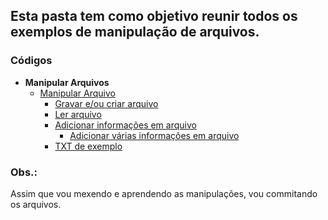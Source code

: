 ## Esta pasta tem como objetivo reunir todos os exemplos de manipulação de arquivos.

### Códigos
- **Manipular Arquivos**
    - [Manipular Arquivo](./devMed/Manipular%20Arquivo)
        - [Gravar e/ou criar arquivo](./devMed/Manipular%20Arquivo/gravarECriar.py)
        - [Ler arquivo](./devMed/Manipular%20Arquivo/ler.py)
        - [Adicionar informações em arquivo](./devMed/Manipular%20Arquivo/adicionar.py)
            - [Adicionar várias informações em arquivo](./devMed/Manipular%20Arquivo/adicionarVarios.py)
        - [TXT de exemplo](./devMed/Manipular%20Arquivo/teste.txt)

### Obs.:
Assim que vou mexendo e aprendendo as manipulações, vou commitando os arquivos.